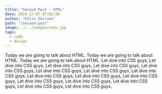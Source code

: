 ```yaml
---
title: "Second Post - HTML"
date: 2019-17-07 07:02:00
author: "Felix Serrano"
path: "/second-post"
image: ../../images/code.jpg
tags:
  - code
  - design
---
```


Today we are going to talk about HTML. Today we are going to talk about HTML. Today we are going to talk about HTML.
Let dive into CSS guys, Let dive into CSS guys, Let dive into CSS guys, Let dive into CSS guys, Let dive into CSS guys, Let dive into CSS guys, Let dive into CSS guys, Let dive into CSS guys.
Let dive into CSS guys, Let dive into CSS guys, Let dive into CSS guys, Let dive into CSS guys, Let dive into CSS guys, Let dive into CSS guys, Let dive into CSS guys, Let dive into CSS guys.
